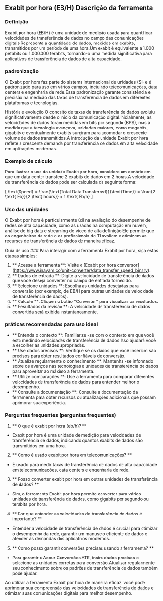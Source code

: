 ## Exabit por hora (EB/H) Descrição da ferramenta

### Definição
Exabit por hora (EB/H) é uma unidade de medição usada para quantificar velocidades de transferência de dados no campo das comunicações digitais.Representa a quantidade de dados, medidos em exabits, transmitidos por um período de uma hora.Um exabit é equivalente a 1.000 petabits ou 1.000.000 terabits, tornando-o uma medida significativa para aplicativos de transferência de dados de alta capacidade.

### padronização
O Exabit por hora faz parte do sistema internacional de unidades (SI) e é padronizado para uso em vários campos, incluindo telecomunicações, data centers e engenharia de rede.Essa padronização garante consistência e precisão na medição das taxas de transferência de dados em diferentes plataformas e tecnologias.

História e evolução
O conceito de taxas de transferência de dados evoluiu significativamente desde o início da comunicação digital.Inicialmente, as velocidades de dados foram medidas em bits por segundo (BPS), mas à medida que a tecnologia avançava, unidades maiores, como megabits, gigabits e eventualmente exabits surgiram para acomodar o crescente volume de dados transmitidos.A introdução da unidade Exabit por hora reflete a crescente demanda por transferência de dados em alta velocidade em aplicações modernas.

### Exemplo de cálculo
Para ilustrar o uso da unidade Exabit por hora, considere um cenário em que um data center transfere 2 exabits de dados em 2 horas.A velocidade de transferência de dados pode ser calculada da seguinte forma:

\[ \text{Speed} = \frac{\text{Total Data Transferred}}{\text{Time}} = \frac{2 \text{ Eb}}{2 \text{ hours}} = 1 \text{ Eb/h} \]

### Uso das unidades
O Exabit por hora é particularmente útil na avaliação do desempenho de redes de alta capacidade, como as usadas na computação em nuvem, análise de big data e streaming de vídeo de alta definição.Ele permite que os engenheiros de rede e os profissionais de TI avaliem e otimizem os recursos de transferência de dados de maneira eficaz.

Guia de uso ###
Para interagir com a ferramenta Exabit por hora, siga estas etapas simples:

1. ** Acesse a ferramenta **: Visite o [Exabit por hora conversor] (https://www.inayam.co/unit-converter/data_transfer_speed_binary).
2. ** Dados de entrada **: Digite a velocidade de transferência de dados que você deseja converter no campo de entrada fornecido.
3. ** Selecione unidades **: Escolha as unidades desejadas para conversão (por exemplo, de EB/H para outras unidades de velocidade de transferência de dados).
4. ** Calcule **: Clique no botão "Converter" para visualizar os resultados.
5. ** Resultados da revisão **: A velocidade de transferência de dados convertida será exibida instantaneamente.

### práticas recomendadas para uso ideal
- ** Entenda o contexto **: Familiarize -se com o contexto em que você está medindo velocidades de transferência de dados.Isso ajudará você a escolher as unidades apropriadas.
- ** Use dados precisos **: Verifique se os dados que você inseriam são precisos para obter resultados confiáveis ​​de conversão.
- ** Atualize regularmente o conhecimento **: Mantenha -se informado sobre os avanços nas tecnologias e unidades de transferência de dados para aproveitar ao máximo a ferramenta.
- ** Utilize comparações **: Use a ferramenta para comparar diferentes velocidades de transferência de dados para entender melhor o desempenho.
- ** Consulte a documentação **: Consulte a documentação da ferramenta para obter recursos ou atualizações adicionais que possam aprimorar sua experiência.

### Perguntas frequentes (perguntas frequentes)

1. ** O que é exabit por hora (eb/h)? **
- Exabit por hora é uma unidade de medição para velocidades de transferência de dados, indicando quantos exabits de dados são transmitidos em uma hora.

2. ** Como é usado exabit por hora em telecomunicações? **
- É usado para medir taxas de transferência de dados de alta capacidade em telecomunicações, data centers e engenharia de rede.

3. ** Posso converter exabit por hora em outras unidades de transferência de dados? **
- Sim, a ferramenta Exabit por hora permite converter para várias unidades de transferência de dados, como gigabits por segundo ou terabits por hora.

4. ** Por que entender as velocidades de transferência de dados é importante? **
- Entender a velocidade de transferência de dados é crucial para otimizar o desempenho da rede, garantir um manuseio eficiente de dados e atender às demandas dos aplicativos modernos.

5. ** Como posso garantir conversões precisas usando a ferramenta? **
- Para garantir o Accur Conversões ATE, insira dados precisos e selecione as unidades corretas para conversão.Atualizar regularmente seu conhecimento sobre os padrões de transferência de dados também pode ajudar.

Ao utilizar a ferramenta Exabit por hora de maneira eficaz, você pode aprimorar sua compreensão das velocidades de transferência de dados e otimizar suas comunicações digitais para melhor desempenho.